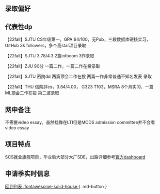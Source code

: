 ## 录取偏好

## 代表性dp
【22fall】SJTU CS年级第一，GPA 94/100，无Pub，三段数据库硬核实习，GitHub 3k followers，多个高star项目录取

【22fall】SJTU 3.78/4.3 2篇infocom 3作录取

【22fall】ZJU 90分 一篇二作，一篇二作在投录取

【22fall】SJTU 密院dd 两篇顶会二作在投 两篇一作非常普通不知名发表 录取

【22fall】THU 信院非cs，3.84/4.00， G323 T103，MSRA 8个月实习，一篇ML顶会二作在投 第二波录取

## 网申备注
不需要video essay，虽然挂靠在LTI但是MCDS admission committee并不会看video essay

## 项目特点
SCS就业旗舰项目，毕业后大部分大厂SDE，出路详细参考[官方dashboard](https://www.cmu.edu/career/outcomes/post-grad-dashboard.html)

## 申请季实时信息

[回到列表 :fontawesome-solid-house:](选校梯度.md){ .md-button }

